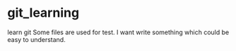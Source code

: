 # git_learning
learn git
Some files are used for test.
I want write something which could be easy to understand.
